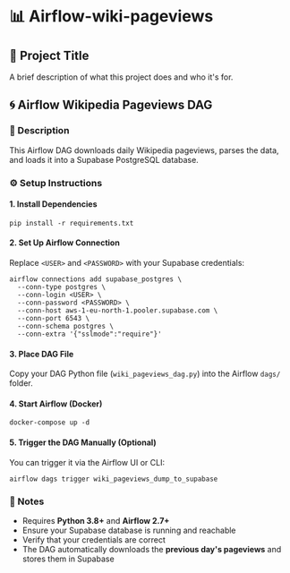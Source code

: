 
  <h1>📊 Airflow-wiki-pageviews</h1>



  <h2>📌 Project Title</h2>
  <p>A brief description of what this project does and who it's for.</p>

  <h2>🌀 Airflow Wikipedia Pageviews DAG</h2>

  <h3>📄 Description</h3>
  <p>This Airflow DAG downloads daily Wikipedia pageviews, parses the data, and loads it into a Supabase PostgreSQL database.</p>

  <h3>⚙️ Setup Instructions</h3>

  <h4>1. Install Dependencies</h4>
  <pre><code>pip install -r requirements.txt</code></pre>

  <h4>2. Set Up Airflow Connection</h4>
  <p>Replace <code>&lt;USER&gt;</code> and <code>&lt;PASSWORD&gt;</code> with your Supabase credentials:</p>
  <pre><code>airflow connections add supabase_postgres \
  --conn-type postgres \
  --conn-login &lt;USER&gt; \
  --conn-password &lt;PASSWORD&gt; \
  --conn-host aws-1-eu-north-1.pooler.supabase.com \
  --conn-port 6543 \
  --conn-schema postgres \
  --conn-extra '{"sslmode":"require"}'</code></pre>

  <h4>3. Place DAG File</h4>
  <p>Copy your DAG Python file (<code>wiki_pageviews_dag.py</code>) into the Airflow <code>dags/</code> folder.</p>

  <h4>4. Start Airflow (Docker)</h4>
  <pre><code>docker-compose up -d</code></pre>

  <h4>5. Trigger the DAG Manually (Optional)</h4>
  <p>You can trigger it via the Airflow UI or CLI:</p>
  <pre><code>airflow dags trigger wiki_pageviews_dump_to_supabase</code></pre>

  <h3>🧾 Notes</h3>
  <ul>
    <li>Requires <strong>Python 3.8+</strong> and <strong>Airflow 2.7+</strong></li>
    <li>Ensure your Supabase database is running and reachable</li>
    <li>Verify that your credentials are correct</li>
    <li>The DAG automatically downloads the <strong>previous day's pageviews</strong> and stores them in Supabase</li>
  </ul>

</body>
</html>
